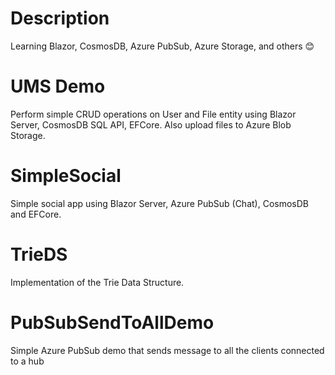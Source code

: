 # Description

Learning Blazor, CosmosDB, Azure PubSub, Azure Storage, and others 😊

# UMS Demo

Perform simple CRUD operations on User and File entity using Blazor Server, CosmosDB SQL API, EFCore. Also upload files to Azure Blob Storage.

# SimpleSocial

Simple social app using Blazor Server, Azure PubSub (Chat), CosmosDB and EFCore.

# TrieDS

Implementation of the Trie Data Structure.

# PubSubSendToAllDemo

Simple Azure PubSub demo that sends message to all the clients connected to a hub